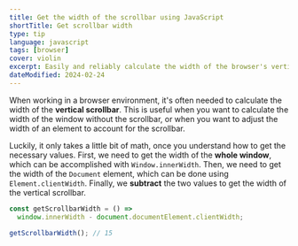 ```yaml
---
title: Get the width of the scrollbar using JavaScript
shortTitle: Get scrollbar width
type: tip
language: javascript
tags: [browser]
cover: violin
excerpt: Easily and reliably calculate the width of the browser's vertical scrollbar with JavaScript.
dateModified: 2024-02-24
---
```


When working in a browser environment, it's often needed to calculate the width of the **vertical scrollbar**. This is useful when you want to calculate the width of the window without the scrollbar, or when you want to adjust the width of an element to account for the scrollbar.

Luckily, it only takes a little bit of math, once you understand how to get the necessary values. First, we need to get the width of the **whole window**, which can be accomplished with `Window.innerWidth`. Then, we need to get the width of the `Document` element, which can be done using `Element.clientWidth`. Finally, we **subtract** the two values to get the width of the vertical scrollbar.

```js
const getScrollbarWidth = () =>
  window.innerWidth - document.documentElement.clientWidth;

getScrollbarWidth(); // 15
```
